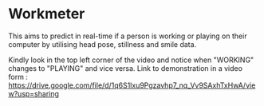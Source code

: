 # Workmeter

This aims to predict in real-time if a person is working or playing on their computer by utilising head pose, stillness and smile data.

Kindly look in the top left corner of the video and notice when "WORKING" changes to "PLAYING" and vice versa.
Link to demonstration in a video form : https://drive.google.com/file/d/1q6S1lxu9Pgzavhp7_nq_Vv9SAxhTxHwA/view?usp=sharing

